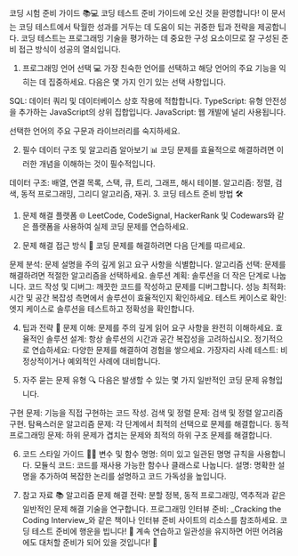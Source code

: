 코딩 시험 ​​준비 가이드 📚💻
코딩 테스트 준비 가이드에 오신 것을 환영합니다! 이 문서는 코딩 테스트에서 탁월한 성과를 거두는 데 도움이 되는 귀중한 팁과 전략을 제공합니다. 
코딩 테스트는 프로그래밍 기술을 평가하는 데 중요한 구성 요소이므로 잘 구성된 준비 접근 방식이 성공의 열쇠입니다.

1. 프로그래밍 언어 선택 💻
가장 친숙한 언어를 선택하고 해당 언어의 주요 기능을 익히는 데 집중하세요. 다음은 몇 가지 인기 있는 선택 사항입니다.

SQL: 데이터 쿼리 및 데이터베이스 상호 작용에 적합합니다.
TypeScript: 유형 안전성을 추가하는 JavaScript의 상위 집합입니다.
JavaScript: 웹 개발에 널리 사용됩니다.

선택한 언어의 주요 구문과 라이브러리를 숙지하세요.

2. 필수 데이터 구조 및 알고리즘 알아보기 📊
코딩 문제를 효율적으로 해결하려면 이러한 개념을 이해하는 것이 필수적입니다.

데이터 구조: 배열, 연결 목록, 스택, 큐, 트리, 그래프, 해시 테이블.
알고리즘: 정렬, 검색, 동적 프로그래밍, 그리디 알고리즘, 재귀.
3. 코딩 테스트 준비 방법 🛠️
  1. 문제 해결 플랫폼 🌐
    LeetCode, CodeSignal, HackerRank 및 Codewars와 같은 플랫폼을 사용하여 실제 코딩 문제를 연습하세요.

  2. 문제 해결 접근 방식 🧠
  코딩 문제를 해결하려면 다음 단계를 따르세요.
  
  문제 분석: 문제 설명을 주의 깊게 읽고 요구 사항을 식별합니다.
  알고리즘 선택: 문제를 해결하려면 적절한 알고리즘을 선택하세요.
  솔루션 계획: 솔루션을 더 작은 단계로 나눕니다.
  코드 작성 및 디버그: 깨끗한 코드를 작성하고 문제를 디버그합니다.
  성능 최적화: 시간 및 공간 복잡성 측면에서 솔루션이 효율적인지 확인하세요.
  테스트 케이스로 확인: 엣지 케이스로 솔루션을 테스트하고 정확성을 확인합니다.
  
4. 팁과 전략 📝
문제 이해: 문제를 주의 깊게 읽어 요구 사항을 완전히 이해하세요.
효율적인 솔루션 설계: 항상 솔루션의 시간과 공간 복잡성을 고려하십시오.
정기적으로 연습하세요: 다양한 문제를 해결하여 경험을 쌓으세요.
가장자리 사례 테스트: 비정상적이거나 예외적인 사례에 대비합니다.

6. 자주 묻는 문제 유형 🔍
다음은 발생할 수 있는 몇 가지 일반적인 코딩 문제 유형입니다.

구현 문제: 기능을 직접 구현하는 코드 작성.
검색 및 정렬 문제: 검색 및 정렬 알고리즘 구현.
탐욕스러운 알고리즘 문제: 각 단계에서 최적의 선택으로 문제를 해결합니다.
동적 프로그래밍 문제: 하위 문제가 겹치는 문제와 최적의 하위 구조 문제를 해결합니다.

6. 코드 스타일 가이드 🧑‍💻
변수 및 함수 명명: 의미 있고 일관된 명명 규칙을 사용합니다.
모듈식 코드: 코드를 재사용 가능한 함수나 클래스로 나눕니다.
설명: 명확한 설명을 추가하여 복잡한 논리를 설명하고 코드 가독성을 높입니다.

8. 참고 자료 📚
알고리즘 문제 해결 전략: 분할 정복, 동적 프로그래밍, 역추적과 같은 일반적인 문제 해결 기술을 연구합니다.
프로그래밍 인터뷰 준비: _Cracking the Coding Interview_와 같은 책이나 인터뷰 준비 사이트의 리소스를 참조하세요.
코딩 테스트 준비에 행운을 빕니다! 🚀 계속 연습하고 일관성을 유지하면 어떤 어려움에도 대처할 준비가 되어 있을 것입니다! 💪

